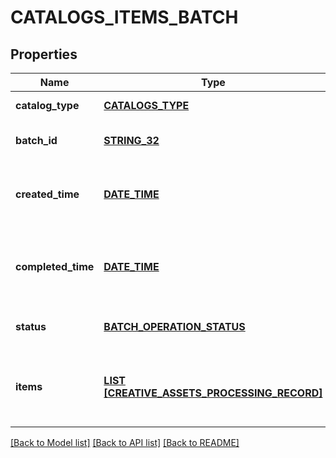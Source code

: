 # CATALOGS_ITEMS_BATCH

## Properties
Name | Type | Description | Notes
------------ | ------------- | ------------- | -------------
**catalog_type** | [**CATALOGS_TYPE**](CatalogsType.md) |  | [default to null]
**batch_id** | [**STRING_32**](STRING_32.md) | Id of the catalogs items batch | [optional] [default to null]
**created_time** | [**DATE_TIME**](DATE_TIME.md) | Date and time (UTC) of the batch creation: YYYY-MM-DD&#39;T&#39;hh:mm:ss | [optional] [readonly] [default to null]
**completed_time** | [**DATE_TIME**](DATE_TIME.md) | Date and time (UTC) of the batch completion: YYYY-MM-DD&#39;T&#39;hh:mm:ss | [optional] [readonly] [default to null]
**status** | [**BATCH_OPERATION_STATUS**](BatchOperationStatus.md) |  | [optional] [default to null]
**items** | [**LIST [CREATIVE_ASSETS_PROCESSING_RECORD]**](CreativeAssetsProcessingRecord.md) | Array with the catalogs items processing records part of the catalogs items batch | [optional] [default to null]

[[Back to Model list]](../README.md#documentation-for-models) [[Back to API list]](../README.md#documentation-for-api-endpoints) [[Back to README]](../README.md)


